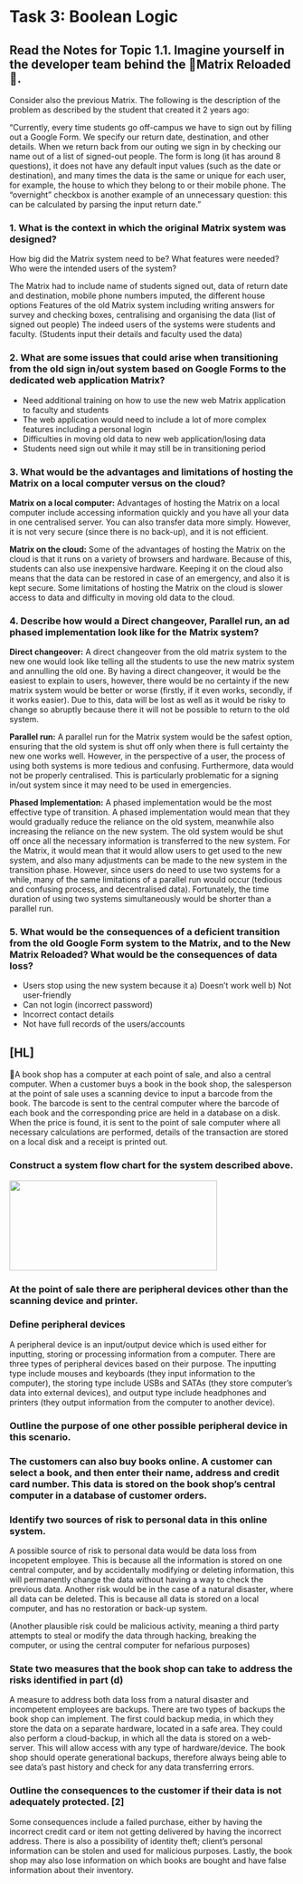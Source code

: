 # Task 3:  Boolean Logic

## Read the Notes for Topic 1.1. Imagine yourself in the developer team behind the 🌟Matrix Reloaded🌟. 
Consider also the previous Matrix. The following is the description of the problem as described by the student that created it 2 years ago:

“Currently, every time students go off-campus we have to sign out by filling out a Google Form. We specify our return date, destination, and other details. When we return back from our outing we sign in by checking our name out of a list of  signed-out people. The form is long (it has around 8 questions), it does not have any default input values (such as the date or destination), and many times the data is the same or unique for each user, for example, the house to which they belong to or their mobile phone. The
“overnight” checkbox is another example of an unnecessary question: this can be calculated by parsing
the input return date.”

### 1. What is the context in which the original Matrix system was designed?
How big did the Matrix system need to be? 
What features were needed?
Who were the intended users of the system?

The Matrix had to include name of students signed out, data of return date and destination, mobile phone numbers imputed, the different house options
Features of the old Matrix system including writing answers for survey and checking boxes, centralising and organising the data (list of signed out people) 
The indeed users of the systems were students and faculty. (Students input their details and faculty used the data) 

### 2. What are some issues that could arise when transitioning from the old sign in/out system based on Google Forms to the dedicated web application Matrix? 

- Need additional training on how to use the new web Matrix application to faculty and students 
- The web application would need to include a lot of more complex features including a personal login 
- Difficulties in moving old data to new web application/losing data 
- Students need sign out while it may still be in transitioning period 

### 3. What would be the advantages and limitations of hosting the Matrix on a local computer versus on the cloud?
**Matrix on a local computer:** 
Advantages of hosting the Matrix on a local computer include accessing information quickly and you have all your data in one centralised server. You can also transfer data more simply. However, it is not very secure (since there is no back-up), and it is not efficient. 

**Matrix on the cloud:** 
Some of the advantages of hosting the Matrix on the cloud is that it runs on a variety of browsers and hardware. Because of this, students can also use inexpensive hardware. Keeping it on the cloud also means that the data can be restored in case of an emergency, and also it is kept secure. Some limitations of hosting the Matrix on the cloud is slower access to data and difficulty in moving old data to the cloud. 


### 4. Describe how would a Direct changeover, Parallel run, an ad phased implementation look like for the Matrix system? 

**Direct changeover:**
A direct changeover from the old matrix system to the new one would look like telling all the students to use the new matrix system and annulling the old one. By having a direct changeover, it would be the easiest to explain to users, however, there would be no certainty if the new matrix system would be better or worse (firstly, if it even works, secondly, if it works easier). Due to this, data will be lost as well as it would be risky to change so abruptly because there it will not be possible to return to the old system. 


**Parallel run:**
A parallel run for the Matrix system would be the safest option, ensuring that the old system is shut off only when there is full certainty the new one works well. However, in the perspective of a user, the process of using both systems is more tedious and confusing. Furthermore, data would not be properly centralised. This is particularly problematic for a signing in/out system since it may need to be used in emergencies. 


**Phased Implementation:** 
A phased implementation would be the most effective type of transition.  A phased implementation would mean that they would gradually reduce the reliance on the old system, meanwhile also increasing the reliance on the new system. The old system would be shut off once all the necessary information is transferred to the new system. For the Matrix, it would mean that it would allow users to get used to the new system, and also many adjustments can be made to the new system in the transition phase. However, since users do need to use two systems for a while, many of the same limitations of a parallel run would occur (tedious and confusing process, and decentralised data). Fortunately, the time duration of using two systems simultaneously would be shorter than a parallel run. 

### 5. What would be the consequences of a deficient transition from the old Google Form system to the Matrix, and to the New Matrix Reloaded? What would be the consequences of data loss?   
- Users stop using the new system because it a) Doesn’t work well b) Not user-friendly
- Can not login (incorrect password) 
- Incorrect contact details 
- Not have full records of the users/accounts

## [HL]
📔A book shop has a computer at each point of sale, and also a central computer. When a customer buys a book in the book shop, the salesperson at the point of sale uses a scanning device to input a barcode from the book. The barcode is sent to the central computer where the barcode of each book and the corresponding price are held in a database on a disk. When the price is found, it is sent to the point of sale computer where all necessary calculations are performed, details of the transaction are stored on a local disk and a receipt is printed out.

### Construct a system flow chart for the system described above. 

<img src="https://github.com/isabelandreatta1/Unit2/blob/main/Task3.jpg" width="367" height="159"/>

### At the point of sale there are peripheral devices other than the scanning device and printer.

### Define peripheral devices

A peripheral device is an input/output device which is used either for inputting,  storing or processing information from a computer. There are three types of peripheral devices based on their purpose. The inputting type include mouses and keyboards (they input information to the computer), the storing type include USBs and SATAs (they store computer’s data into external devices), and output type include headphones and printers (they output information from the computer to another device). 

### Outline the purpose of one other possible peripheral device in this scenario.


### The customers can also buy books online. A customer can select a book, and then enter their name, address and credit card number. This data is stored on the book shop’s central computer in a database of customer orders.

### Identify two sources of risk to personal data in this online system. 
 A possible source of risk to personal data would be data loss from incopetent employee. This is because all the information is stored on one central computer, and by accidentally modifying or deleting information, this will permanently change the data without having a way to check the previous data. Another risk would be in the case of a natural disaster, where all data can be deleted. This is because all data is stored on a local computer, and has no restoration or back-up system. 

(Another plausible risk could be malicious activity, meaning a third party attempts to steal or modify the data through hacking, breaking the computer, or using the central computer for nefarious purposes) 

### State two measures that the book shop can take to address the risks identified in part (d)
A measure to address both data loss from a natural disaster and incompetent employees are backups. There are two types of backups the book shop can implement. The first could backup media, in which they store the data on a separate hardware, located in a safe area. They could also perform a cloud-backup, in which all the data is stored on a web-server. This will allow access with any type of hardware/device. The book shop should operate generational backups, therefore always being able to see data’s past history and check for any data transferring errors. 

### Outline the consequences to the customer if their data is not adequately protected. [2]
Some consequences include a failed purchase, either by having the incorrect credit card or item not getting delivered by having the incorrect address. There is also a possibility of identity theft; client’s personal information can be stolen and used for malicious purposes. Lastly, the book shop may also lose information on which books are bought and have false information about their inventory. 




